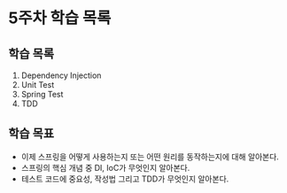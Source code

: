 # 5주차 학습 목록

## 학습 목록
1. Dependency Injection
2. Unit Test
3. Spring Test
4. TDD


## 학습 목표
- 이제 스프링을 어떻게 사용하는지 또는 어떤 원리를 동작하는지에 대해 알아본다.
- 스프링의 핵심 개념 중 DI, IoC가 무엇인지 알아본다.
- 테스트 코드에 중요성, 작성법 그리고 TDD가 무엇인지 알아본다.
